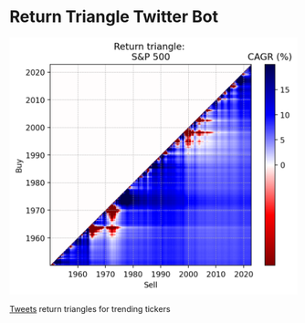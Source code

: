# Return Triangle Twitter Bot

![Logo](https://raw.githubusercontent.com/hippke/returntriangle/main/triangle.png)

[Tweets](https://twitter.com/returntriangle) return triangles for trending tickers
